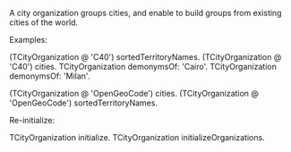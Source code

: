 A city organization groups cities, and enable to build groups from existing cities of the world. 

Examples:

(TCityOrganization @ 'C40') sortedTerritoryNames.
(TCityOrganization @ 'C40') cities.
TCityOrganization demonymsOf: 'Cairo'.
TCityOrganization demonymsOf: 'Milan'.

(TCityOrganization @ 'OpenGeoCode') cities.
(TCityOrganization @ 'OpenGeoCode') sortedTerritoryNames.

Re-initialize:

TCityOrganization initialize.
TCityOrganization initializeOrganizations.
